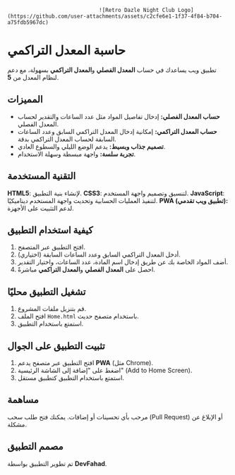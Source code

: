
                                 ![Retro Dazle Night Club Logo](https://github.com/user-attachments/assets/c2cfe6e1-1f37-4f84-b704-a75fdb5967dc)


# حاسبة المعدل التراكمي

تطبيق ويب يساعدك في حساب **المعدل الفصلي** و**المعدل التراكمي** بسهولة، مع دعم لنظام المعدل من **5**.

## المميزات
- **حساب المعدل الفصلي:** إدخال تفاصيل المواد مثل عدد الساعات والتقدير لحساب المعدل الفصلي.
- **حساب المعدل التراكمي:** إمكانية إدخال المعدل التراكمي السابق وعدد الساعات السابقة لحساب المعدل التراكمي بدقة.
- **تصميم جذاب وبسيط:** يدعم الوضع الليلي والسطوع العادي.
- **تجربة سلسة:** واجهة مبسطة وسهلة الاستخدام.

## التقنية المستخدمة
 **HTML5**: لإنشاء بنية التطبيق.
 **CSS3**: لتنسيق وتصميم واجهة المستخدم.
 **JavaScript**: لتنفيذ العمليات الحسابية وتحديث واجهة المستخدم ديناميكيًا.
 **PWA (تطبيق ويب تقدمي):** لدعم التثبيت على الأجهزة.

## كيفية استخدام التطبيق
1. افتح التطبيق عبر المتصفح.
2. أدخل المعدل التراكمي السابق وعدد الساعات السابقة (اختياري).
3. أضف المواد الخاصة بك عن طريق إدخال اسم المادة، عدد الساعات، واختيار التقدير.
4. احصل على **المعدل الفصلي** و**المعدل التراكمي** مباشرةً.

## تشغيل التطبيق محليًا
1. قم بتنزيل ملفات المشروع.
2. افتح الملف `Home.html` باستخدام متصفح حديث.
3. استمتع باستخدام التطبيق.

## تثبيت التطبيق على الجوال
1. افتح التطبيق عبر متصفح يدعم **PWA** (مثل Chrome).
2. اضغط على "إضافة إلى الشاشة الرئيسية" (Add to Home Screen).
3. استمتع باستخدام التطبيق كتطبيق مستقل.

## مساهمة
مرحب بأي تحسينات أو إضافات. يمكنك فتح طلب سحب (Pull Request) أو الإبلاغ عن مشكلة.

## مصمم التطبيق
تم تطوير التطبيق بواسطة **DevFahad**.
